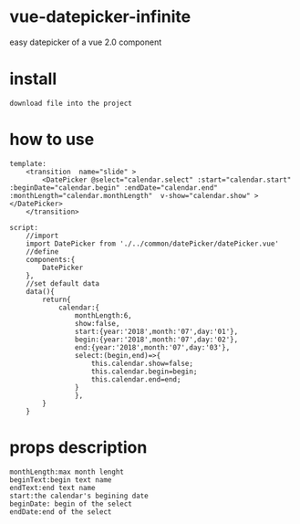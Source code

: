 # vue-datepicker-infinite
easy datepicker of a vue 2.0 component

# install
	download file into the project

# how to use
	template:
		<transition  name="slide" >
			<DatePicker @select="calendar.select" :start="calendar.start" :beginDate="calendar.begin" :endDate="calendar.end" :monthLength="calendar.monthLength"  v-show="calendar.show" ></DatePicker>
		</transition>
	
	script:
		//import
		import DatePicker from './../common/datePicker/datePicker.vue'
		//define
		components:{
			DatePicker
		},
		//set default data
		data(){
			return{
				calendar:{
					monthLength:6,
					show:false,
					start:{year:'2018',month:'07',day:'01'},
					begin:{year:'2018',month:'07',day:'02'},
					end:{year:'2018',month:'07',day:'03'},
					select:(begin,end)=>{
						this.calendar.show=false;
						this.calendar.begin=begin;
						this.calendar.end=end;
					}
				    },
			}
		}
		
	
# props description
	monthLength:max month lenght
	beginText:begin text name
	endText:end text name
	start:the calendar's begining date
	beginDate: begin of the select
	endDate:end of the select
